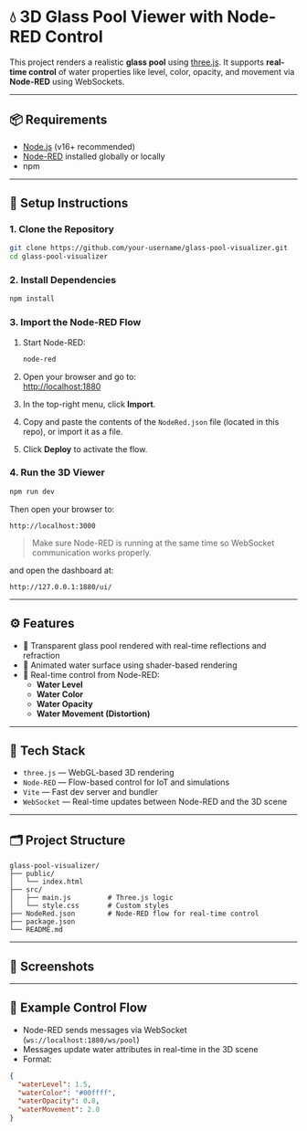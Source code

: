 # 💧 3D Glass Pool Viewer with Node-RED Control

This project renders a realistic **glass pool** using [three.js](https://threejs.org/). It supports **real-time control** of water properties like level, color, opacity, and movement via **Node-RED** using WebSockets.

---

## 📦 Requirements

- [Node.js](https://nodejs.org/) (v16+ recommended)
- [Node-RED](https://nodered.org/) installed globally or locally
- npm

---

## 🚀 Setup Instructions

### 1. Clone the Repository

```bash
git clone https://github.com/your-username/glass-pool-visualizer.git
cd glass-pool-visualizer
```

### 2. Install Dependencies

```bash
npm install
```

### 3. Import the Node-RED Flow

1. Start Node-RED:

   ```bash
   node-red
   ```

2. Open your browser and go to:  
   [http://localhost:1880](http://localhost:1880)

3. In the top-right menu, click **Import**.

4. Copy and paste the contents of the `NodeRed.json` file (located in this repo), or import it as a file.

5. Click **Deploy** to activate the flow.

### 4. Run the 3D Viewer

```bash
npm run dev
```

Then open your browser to:

```
http://localhost:3000
```

> Make sure Node-RED is running at the same time so WebSocket communication works properly.

and open the dashboard at:

```
http://127.0.0.1:1880/ui/
```

---

## ⚙️ Features

- 🧊 Transparent glass pool rendered with real-time reflections and refraction
- 🌊 Animated water surface using shader-based rendering
- 🔁 Real-time control from Node-RED:
  - **Water Level**
  - **Water Color**
  - **Water Opacity**
  - **Water Movement (Distortion)**

---

## 🧠 Tech Stack

- `three.js` — WebGL-based 3D rendering
- `Node-RED` — Flow-based control for IoT and simulations
- `Vite` — Fast dev server and bundler
- `WebSocket` — Real-time updates between Node-RED and the 3D scene

---

## 🗂️ Project Structure

```
glass-pool-visualizer/
├── public/
│   └── index.html
├── src/
│   ├── main.js         # Three.js logic
│   └── style.css       # Custom styles
├── NodeRed.json        # Node-RED flow for real-time control
├── package.json
└── README.md
```

---

## 📸 Screenshots


---

## 🧪 Example Control Flow

- Node-RED sends messages via WebSocket (`ws://localhost:1880/ws/pool`)
- Messages update water attributes in real-time in the 3D scene
- Format:

```json
{
  "waterLevel": 1.5,
  "waterColor": "#00ffff",
  "waterOpacity": 0.8,
  "waterMovement": 2.0
}
```
